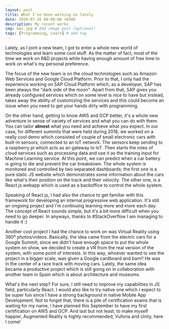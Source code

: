 ```yaml
---
layout: post
title: What I've been working on lately 
date: 2018-07-26 00:00:00 +0300
description: My recent works
img: mac.jpg # Add image post (optional)
tags: [Programming, Learn] # add tag
---
```

Lately, as I joint a new team, I got to enter a whole new world of technologies and learn some cool stuff. As the matter of fact, most of the time we work on R&D projects while having enough amount of free time to work on what's my personal preference. 

The focus of the new team is on the cloud technologies such as Amazon Web Services and Google Cloud Platform. Prior to that, I only had the experience working on SAP Cloud Platform which, as a developer, SAP has been always the "dark side of the moon". Apart from that, SAP gives you already configured services which on some level is nice to have but instead, takes away the ability of customizing the services and this could become an issue when you need to get your hands dirty with programming.

On the other hand, getting to know AWS and GCP better, it's a whole new adventure in sense of variety of services and what you can do with them. You can tailor **almost** what you need and achieve what you expect. In our case, for different summits that were held during 2018, we worked on a really cool demo which consisted of couple of small electronic cars with built-in sensors, connected to an IoT network. The sensors keep sending to a raspberry pi which acts as an gateway to IoT. Then starts the roles of cloud services such as processing data and use it as the training input for Machine Learning service. At this point, we can predict when a car battery is going to die and prevent the car breakdown.
The whole system is monitored and controlled by two separated dashboards; the first one is a pure static JS website which demonstrates some information about the cars like what's their position on the track and their velocity. The other one, is a React.js webapp which is used as a backoffice to control the whole system.

Speaking of React.js, I had also the chance to get familiar with this framework for developing an internal progressive web application. It's still an ongoing project and I'm continuing learning more and more each day. The concept of React sounds simple, but it's a bit more difficult when you need to go deeper. In anyways, thanks to #StackOverflow I am managing to handle it   :)

Another cool project I had the chance to work on was Virtual Reality using 360º photos/videos. Basically, the idea came from the electric cars for a Google Summit; since we didn't have enough space to put the whole system on show, we decided to create a VR from the real version of the system, with some point of interests. In this way, whoever wanted to see the project in a bigger scale, was given a Google cardboard and bam!! He was in the center of a race track with moving cars.
Lately, the same idea became a productive project which is still going on in collaboration with another team in Spain which is about architecture and museums.

What's the next step?
For sure, I still need to improve my capabilities in JS field, particularly React. I would also like to try native one which I expect to be super fun since I have a strong background in native Mobile App Development. Not to forget that, there is a pile of certification exams that is waiting for my name, I have planned this September to have my first certification on AWS and GCP.
And last but not least, to make myself happier, Augmented Reality is highly recommended, Vuforia and Unity, here I come!




